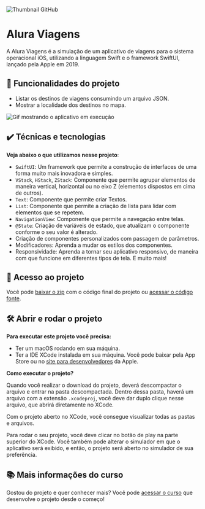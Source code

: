 
![Thumbnail GitHub](https://github.com/giovannamoeller/readme-templates/blob/main/iOS-layouts-swiftUI.png?raw=true)

# Alura Viagens

A Alura Viagens é a simulação de um aplicativo de viagens para o sistema operacional iOS, utilizando a linguagem Swift e o framework SwiftUI, lançado pela Apple em 2019.

## 🔨 Funcionalidades do projeto

- Listar os destinos de viagens consumindo um arquivo JSON.
- Mostrar a localidade dos destinos no mapa.

![Gif mostrando o aplicativo em execução](https://github.com/giovannamoeller/readme-templates/blob/main/Video.gif?raw=true)

## ✔️ Técnicas e tecnologias

**Veja abaixo o que utilizamos nesse projeto**:
- `SwiftUI`: Um framework que permite a construção de interfaces de uma forma muito mais inovadora e simples.
- `VStack`, `HStack`, `ZStack`: Componente que permite agrupar elementos de maneira vertical, horizontal ou no eixo Z (elementos dispostos em cima de outros).
- `Text`: Componente que permite criar Textos.
- `List`: Componente que permite a criação de lista para lidar com elementos que se repetem.
- `NavigationView`: Componente que permite a navegação entre telas.
- `@State`: Criação de variáveis de estado, que atualizam o componente conforme o seu valor é alterado.
- Criação de componentes personalizados com passagem de parâmetros.
- Modificadores: Aprenda a mudar os estilos dos componentes.
- Responsividade: Aprenda a tornar seu aplicativo responsivo, de maneira com que funcione em diferentes tipos de tela. 
E muito mais! 
 
## 📁 Acesso ao projeto

Você pode [baixar o zip](https://github.com/alura-cursos/alura-viagens-swiftui/archive/refs/heads/master.zip) com o código final do projeto ou [acessar o código fonte](https://github.com/alura-cursos/alura-viagens-swiftui/tree/master).

## 🛠️ Abrir e rodar o projeto

**Para executar este projeto você precisa:**

- Ter um macOS rodando em sua máquina.
- Ter a IDE XCode instalada em sua máquina. Você pode baixar pela App Store ou no [site para desenvolvedores](https://developer.apple.com/download/all/) da Apple.

**Como executar o projeto?**

Quando você realizar o download do projeto, deverá descompactar o arquivo e entrar na pasta descompactada. Dentro dessa pasta, haverá um arquivo com a extensão `.xcodeproj`, você deve dar duplo clique nesse arquivo, que abrirá diretamente no XCode. 

Com o projeto aberto no XCode, você consegue visualizar todas as pastas e arquivos.

Para rodar o seu projeto, você deve clicar no botão de play na parte superior do XCode. Você também pode alterar o simulador em que o aplicativo será exibido, e então, o projeto será aberto no simulador de sua preferência.

## 📚 Mais informações do curso

Gostou do projeto e quer conhecer mais? Você pode [acessar o curso](https://cursos.alura.com.br/course/swift-ui) que desenvolve o projeto desde o começo!


